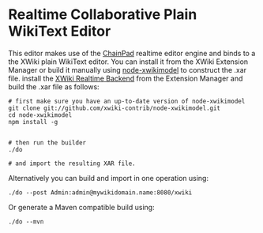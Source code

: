 # Realtime Collaborative Plain WikiText Editor

This editor makes use of the [ChainPad][chainpad] realtime editor engine and binds
to a the XWiki plain WikiText editor. You can install it from the XWiki Extension Manager
or build it manually using [node-xwikimodel][] to construct the .xar file.
install the [XWiki Realtime Backend][rtbackend] from the Extension Manager and build
the .xar file as follows:

    # first make sure you have an up-to-date version of node-xwikimodel
    git clone git://github.com/xwiki-contrib/node-xwikimodel.git
    cd node-xwikimodel
    npm install -g


    # then run the builder
    ./do

    # and import the resulting XAR file.

Alternatively you can build and import in one operation using:

    ./do --post Admin:admin@mywikidomain.name:8080/xwiki

Or generate a Maven compatible build using:

    ./do --mvn


[chainpad]: https://github.com/xwiki-contrib/chainpad
[rtbackend]: http://extensions.xwiki.org/xwiki/bin/view/Extension/RtBackend
[node-xwikimodel]: https://github.com/xwiki-contrib/node-xwikimodel
